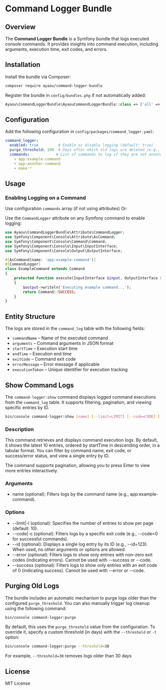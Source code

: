 # Command Logger Bundle

## Overview
The **Command Logger Bundle** is a Symfony bundle that logs executed console commands. It provides insights into command execution, including arguments, execution time, exit codes, and errors.

## Installation

Install the bundle via Composer:
```bash
composer require ayaou/command-logger-bundle
```

Register the bundle in `config/bundles.php` if not automatically added:
```php
Ayaou\CommandLoggerBundle\AyaouCommandLoggerBundle::class => ['all' => true],
```

## Configuration

Add the following configuration in `config/packages/command_logger.yaml`:
```yaml
command_logger:
  enabled: true         # Enable or disable logging (default: true)
  purge_threshold: 100  # Days after which old logs are deleted (e.g., 100 means logs older than 100 days are removed)
  commands:            # List of commands to log if they are not annotated, we can also use wildcards (This can be useful for commands located in third-party bundles)
    - app:example-command
    - app:another-command
    - make:*
```

## Usage

### Enabling Logging on a Command
Use configuration `commands` array (if not using attributes) Or:

Use the `CommandLogger` attribute on any Symfony command to enable logging:
```php
use Ayaou\CommandLoggerBundle\Attribute\CommandLogger;
use Symfony\Component\Console\Attribute\AsCommand;
use Symfony\Component\Console\Command\Command;
use Symfony\Component\Console\Input\InputInterface;
use Symfony\Component\Console\Output\OutputInterface;

#[AsCommand(name: 'app:example-command')]
#[CommandLogger]
class ExampleCommand extends Command
{
    protected function execute(InputInterface $input, OutputInterface $output): int
    {
        $output->writeln('Executing example command...');
        return Command::SUCCESS;
    }
}
```

## Entity Structure
The logs are stored in the `command_log` table with the following fields:
- `commandName` – Name of the executed command
- `arguments` – Command arguments in JSON format
- `startTime` – Execution start time
- `endTime` – Execution end time
- `exitCode` – Command exit code
- `errorMessage` – Error message if applicable
- `executionToken` – Unique identifier for execution tracking

## Show Command Logs
The `command-logger:show` command displays logged command executions from the `command_log` table. It supports filtering, pagination, and viewing specific entries by ID.

```bash
bin/console command-logger:show [name] [--limit=LIMIT] [--code=CODE] [--id=ID] [--error] [--success]
```
### Description
This command retrieves and displays command execution logs. By default, it shows the latest 10 entries, ordered by startTime in descending order,
in a tabular format. You can filter by command name, exit code, or success/error status, and view a single entry by ID. 

The command supports pagination, allowing you to press Enter to view more entries interactively.

### Arguments
* name (optional): Filters logs by the command name (e.g., app:example-command).

### Options

* --limit|-l (optional): Specifies the number of entries to show per page (default: 10).
* --code|-c (optional): Filters logs by a specific exit code (e.g., --code=0 for successful commands).
* --id (optional): Displays a single log entry by its ID (e.g., --id=123). When used, no other arguments or options are allowed.
* --error (optional): Filters logs to show only entries with non-zero exit codes (indicating errors). Cannot be used with --success or --code.
* --success (optional): Filters logs to show only entries with an exit code of 0 (indicating success). Cannot be used with --error or --code.

## Purging Old Logs
The bundle includes an automatic mechanism to purge logs older than the configured `purge_threshold`. You can also manually trigger log cleanup using the following command:
```bash
bin/console command-logger:purge
```
By default, this uses the `purge_threshold` value from the configuration. To override it, specify a custom threshold (in days) with the `--threshold` or `-t` option:
```bash
bin/console command-logger:purge --threshold=30
```
For example, `--threshold=30` removes logs older than 30 days

## License
MIT License

